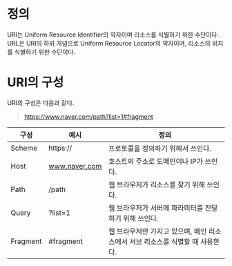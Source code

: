 # 정의

URI는 Uniform Resource Identifier의 약자이며 리소스를 식별하기 위한 수단이다.
URL은 URI의 하위 개념으로 Uniform Resource Locator의 약자이며, 리소스의 위치를 식별하기 위한 수단이다.

# URI의 구성
URI의 구성은 다음과 같다.

> https://www.naver.com/path?list=1#fragment

|구성|예시|정의|
|---|---|---|
|Scheme|https://|프로토콜을 정의하기 위해서 쓰인다.|
|Host|www.naver.com|호스트의 주소로 도메인이나 IP가 쓰인다.|
|Path|/path|웹 브라우저가 리소스를 찾기 위해 쓰인다.|
|Query|?list=1|웹 브라우저가 서버에 파라미터를 전달하기 위해 쓰인다.|
|Fragment|#fragment|웹 브라우저만 가지고 있으며, 메인 리소스에서 서브 리소스를 식별할 때 사용한다.|